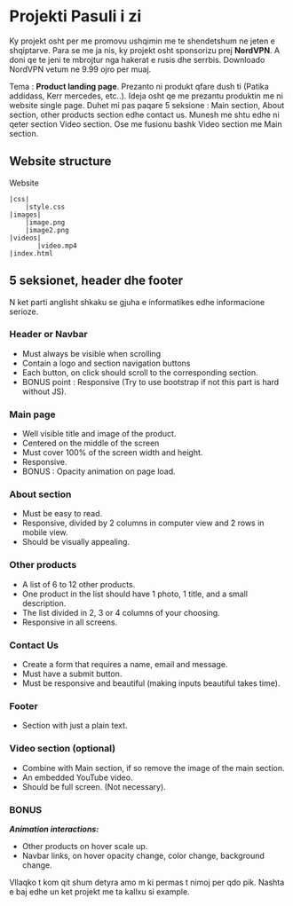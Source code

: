 # Projekti Pasuli i zi

Ky projekt osht per me promovu ushqimin me te shendetshum ne jeten e shqiptarve. Para se me ja nis, ky projekt osht sponsorizu prej **NordVPN**. A doni qe te jeni te mbrojtur nga hakerat e rusis dhe serrbis. Downloado NordVPN vetum ne 9.99 ojro per muaj.

Tema : **Product landing page**.
Prezanto ni produkt qfare dush ti (Patika addidass, Kerr mercedes, etc..). Ideja osht qe me prezantu produktin me ni website single page. 
Duhet mi pas paqare 5 seksione : Main section, About section, other products section edhe contact us. Munesh me shtu edhe ni qeter section Video section. Ose me fusionu bashk Video section me Main section. 

## Website structure
Website
```
|css|
    |style.css
|images|
    |image.png
    |image2.png
|videos|
       |video.mp4
|index.html
```

##  5 seksionet, header dhe footer

N ket parti anglisht shkaku se gjuha e informatikes edhe informacione serioze.

### Header or Navbar
- Must always be visible when scrolling
- Contain a logo and section navigation buttons
- Each button, on click should scroll to the corresponding section.
- BONUS point : Responsive (Try to use bootstrap if not this part is hard without JS).

### Main page
- Well visible title and image of the product.
- Centered on the middle of the screen
- Must cover 100% of the screen width and height.
- Responsive.
- BONUS : Opacity animation on page load.

### About section
- Must be easy to read.
- Responsive, divided by 2 columns in computer view and 2 rows in mobile view.
- Should be visually appealing.

### Other products
- A list of 6 to 12 other products.
- One product in the list should have 1 photo, 1 title, and a small description.
- The list divided in 2, 3 or 4 columns of your choosing.
- Responsive in all screens.

### Contact Us
- Create a form that requires a name, email and message.
- Must have a submit button.
- Must be responsive and beautiful (making inputs beautiful takes time).

### Footer
- Section with just a plain text.

### Video section (optional)
- Combine with Main section, if so remove the image of the main section.
- An embedded YouTube video.
- Should be full screen. (Not necessary).

### BONUS
***Animation interactions:***
- Other products on hover scale up.
- Navbar links, on hover opacity change, color change, background change.


Vllaqko t kom qit shum detyra amo m ki permas t nimoj per qdo pik. Nashta e baj edhe un ket projekt me ta kallxu si example.
